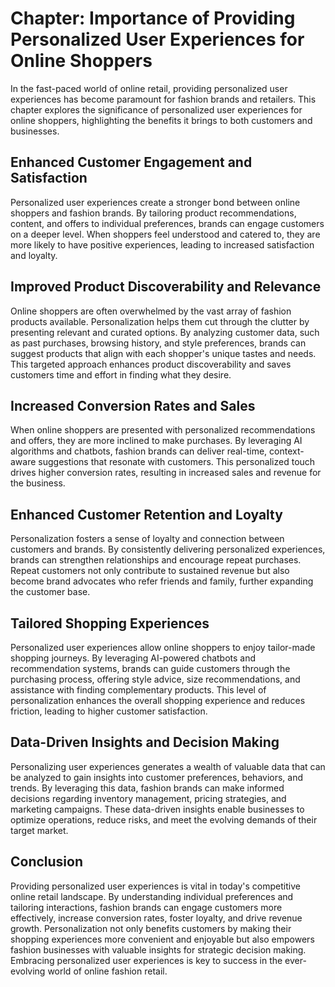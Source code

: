 Chapter: Importance of Providing Personalized User Experiences for Online Shoppers
==================================================================================

In the fast-paced world of online retail, providing personalized user experiences has become paramount for fashion brands and retailers. This chapter explores the significance of personalized user experiences for online shoppers, highlighting the benefits it brings to both customers and businesses.

Enhanced Customer Engagement and Satisfaction
---------------------------------------------

Personalized user experiences create a stronger bond between online shoppers and fashion brands. By tailoring product recommendations, content, and offers to individual preferences, brands can engage customers on a deeper level. When shoppers feel understood and catered to, they are more likely to have positive experiences, leading to increased satisfaction and loyalty.

Improved Product Discoverability and Relevance
----------------------------------------------

Online shoppers are often overwhelmed by the vast array of fashion products available. Personalization helps them cut through the clutter by presenting relevant and curated options. By analyzing customer data, such as past purchases, browsing history, and style preferences, brands can suggest products that align with each shopper's unique tastes and needs. This targeted approach enhances product discoverability and saves customers time and effort in finding what they desire.

Increased Conversion Rates and Sales
------------------------------------

When online shoppers are presented with personalized recommendations and offers, they are more inclined to make purchases. By leveraging AI algorithms and chatbots, fashion brands can deliver real-time, context-aware suggestions that resonate with customers. This personalized touch drives higher conversion rates, resulting in increased sales and revenue for the business.

Enhanced Customer Retention and Loyalty
---------------------------------------

Personalization fosters a sense of loyalty and connection between customers and brands. By consistently delivering personalized experiences, brands can strengthen relationships and encourage repeat purchases. Repeat customers not only contribute to sustained revenue but also become brand advocates who refer friends and family, further expanding the customer base.

Tailored Shopping Experiences
-----------------------------

Personalized user experiences allow online shoppers to enjoy tailor-made shopping journeys. By leveraging AI-powered chatbots and recommendation systems, brands can guide customers through the purchasing process, offering style advice, size recommendations, and assistance with finding complementary products. This level of personalization enhances the overall shopping experience and reduces friction, leading to higher customer satisfaction.

Data-Driven Insights and Decision Making
----------------------------------------

Personalizing user experiences generates a wealth of valuable data that can be analyzed to gain insights into customer preferences, behaviors, and trends. By leveraging this data, fashion brands can make informed decisions regarding inventory management, pricing strategies, and marketing campaigns. These data-driven insights enable businesses to optimize operations, reduce risks, and meet the evolving demands of their target market.

Conclusion
----------

Providing personalized user experiences is vital in today's competitive online retail landscape. By understanding individual preferences and tailoring interactions, fashion brands can engage customers more effectively, increase conversion rates, foster loyalty, and drive revenue growth. Personalization not only benefits customers by making their shopping experiences more convenient and enjoyable but also empowers fashion businesses with valuable insights for strategic decision making. Embracing personalized user experiences is key to success in the ever-evolving world of online fashion retail.
